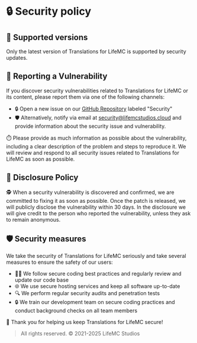 # 🔒 Security policy 

## 🚀 Supported versions 

Only the latest version of Translations for LifeMC is supported by security updates. 

## 🚨 Reporting a Vulnerability 

If you discover security vulnerabilities related to Translations for LifeMC or its content, please report them via one of the following channels:

- 🔒 Open a new issue on our [GitHub Repository](https://github.com/LifeMC-Studios/Translations-for-LifeMC/issues) labeled "Security" 
- 🛡️ Alternatively, notify via email at security@lifemcstudios.cloud and provide information about the security issue and vulnerability.

⏱️ Please provide as much information as possible about the vulnerability, including a clear description of the problem and steps to reproduce it. We will review and respond to all security issues related to Translations for LifeMC as soon as possible.

## 📜 Disclosure Policy 

🕵️ When a security vulnerability is discovered and confirmed, we are committed to fixing it as soon as possible. Once the patch is released, we will publicly disclose the vulnerability within 30 days. In the disclosure we will give credit to the person who reported the vulnerability, unless they ask to remain anonymous.

## 🛡️ Security measures 

We take the security of Translations for LifeMC seriously and take several measures to ensure the safety of our users:

- 👨‍💻 We follow secure coding best practices and regularly review and update our code base 
- 🌐 We use secure hosting services and keep all software up-to-date 
- 🔍 We perform regular security audits and penetration tests 
- 🔒 We train our development team on secure coding practices and conduct background checks on all team members 

🙏 Thank you for helping us keep Translations for LifeMC secure!

> All rights reserved. © 2021-2025 LifeMC Studios
